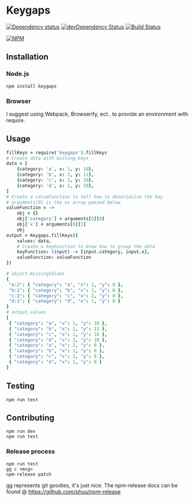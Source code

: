 # Keygaps

[![Dependency status](https://img.shields.io/david/engineersamuel/keygaps.svg?style=flat)](https://david-dm.org/engineersamuel/keygaps)
[![devDependency Status](https://img.shields.io/david/dev/engineersamuel/keygaps.svg?style=flat)](https://david-dm.org/engineersamuel/keygaps#info=devDependencies)
[![Build Status](https://img.shields.io/travis/engineersamuel/keygaps.svg?style=flat&branch=master)](https://travis-ci.org/engineersamuel/keygaps)

[![NPM](https://nodei.co/npm/keygaps.svg?style=flat)](https://npmjs.org/package/keygaps)

## Installation

### Node.js

    npm install keygaps
    
### Browser

I suggest using Webpack, Browserify, ect.. to provide an environment with require.

## Usage

```coffeescript
fillKeys = require('keygaps').fillKeys
# Create data with missing keys
data = [
    {category: 'a', x: 1, y: 10},
    {category: 'b', x: 2, y: 11},
    {category: 'c', x: 1, y: 10},
    {category: 'd', x: 2, y: 10},
]
# Create a valueFunction to tell how to deserialize the key
# arguments[0] is the ev array passed below
valueFunction = ->
    obj = {}
    obj['category'] = arguments[0][0]
    obj['x'] = arguments[0][1]
    obj
output = Keygaps.fillKeys({
    values: data,
    # Create a keyFunction to know how to group the data
    keyFunction: (input) -> [input.category, input.x],
    valueFunction: valueFunction
})

# object.missingValues
{
 "a:2": { "category": "a", "x": 2, "y": 0 },
 "b:1": { "category": "b", "x": 1, "y": 0 },
 "c:2": { "category": "c", "x": 2, "y": 0 },
 "d:1": { "category": "d", "x": 1, "y": 0 }
}
# output.values
[
 { "category": "a", "x": 1, "y": 10 },
 { "category": "b", "x": 2, "y": 11 },
 { "category": "c", "x": 1, "y": 10 },
 { "category": "d", "x": 2, "y": 10 },
 { "category": "a", "x": 2, "y": 0 },
 { "category": "b", "x": 1, "y": 0 },
 { "category": "c", "x": 2, "y": 0 },
 { "category": "d", "x": 1, "y": 0 }
]
```
    
## Testing

    npm run test
    
## Contributing

    npm run dev
    npm run test
    
### Release process

    npm run test
    gg c <msg>
    npm-release patch
    
gg represents git goodies, it's just nice.  The npm-release docs can be found @ https://github.com/phuu/npm-release

